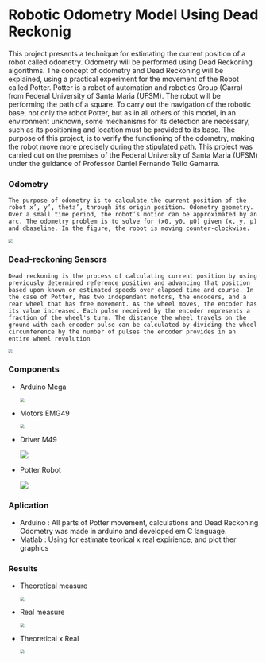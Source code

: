 # Robotic Odometry Model Using Dead Reckonig 

This project presents a technique for estimating the current position of a robot called odometry. Odometry will be performed using Dead Reckoning algorithms. The concept of odometry and Dead Reckoning will be explained, using a practical experiment for the movement of the Robot called Potter. Potter is a robot of automation and robotics Group (Garra) from Federal University of Santa Maria (UFSM). The robot will be performing the path of a square. To carry out the navigation of the robotic base, not only the robot Potter, but as in all others of this model, in an environment unknown, some mechanisms for its detection are necessary, such as its positioning and location must be provided to its base. The purpose of this project, is to verify the functioning of the odometry, making the robot move more precisely during the stipulated path. This project was carried out on the premises of the Federal University of Santa Maria (UFSM) under the guidance of Professor Daniel Fernando Tello Gamarra.

### Odometry

```
The purpose of odometry is to calculate the current position of the robot x’, y’, theta’, through its origin position. Odometry geometry. Over a small time period, the robot’s motion can be approximated by an arc. The odometry problem is to solve for (x0, y0, µ0) given (x, y, µ) and dbaseline. In the figure, the robot is moving counter-clockwise.
```

<img align=center
	src='https://ik.imagekit.io/eogtlka8vuq/Medias_Github/1_-CEWuCjw2.PNG' style="zoom:50%;" >

### Dead-reckoning Sensors

```
Dead reckoning is the process of calculating current position by using previously determined reference position and advancing that position based upon known or estimated speeds over elapsed time and course. In the case of Potter, has two independent motors, the encoders, and a rear wheel that has free movement. As the wheel moves, the encoder has its value increased. Each pulse received by the encoder represents a fraction of the wheel's turn. The distance the wheel travels on the ground with each encoder pulse can be calculated by dividing the wheel circumference by the number of pulses the encoder provides in an entire wheel revolution 
```

<img align=center
	src='https://ik.imagekit.io/eogtlka8vuq/Medias_Github/3_-QJSgaHcqX.PNG' style="zoom:50%;" >



### Components

* Arduino Mega 

  <img align=center
  	src='https://ik.imagekit.io/eogtlka8vuq/Medias_Github/3_-QJSgaHcqX.PNG' style="zoom:50%;" >

* Motors EMG49

  <img align=center
  	src='https://ik.imagekit.io/eogtlka8vuq/Medias_Github/7__dmGZYbu4.PNG' style="zoom:50%;" >

* Driver M49

  <img align=center
  	src='https://ik.imagekit.io/eogtlka8vuq/Medias_Github/8_SKAZuXJVi.PNG' style="zoom:0%;" >

* Potter Robot

  <img align=center
  	src='https://ik.imagekit.io/eogtlka8vuq/Medias_Github/2_2TktzuGW8.PNG' style="zoom:0%;" >

  


### Aplication 

* Arduino : All parts of Potter movement, calculations and Dead Reckoning Odometry was made in arduino and developed em C language. 
* Matlab : Using for estimate teorical x real expirience, and plot ther graphics



### Results 

* Theoretical measure

  <img align=center
  	src='https://ik.imagekit.io/eogtlka8vuq/Medias_Github/4_aa8A9i8aNn.PNG' style="zoom:50%;" >

* Real measure

  <img align=center
  	src='https://ik.imagekit.io/eogtlka8vuq/Medias_Github/5_bAXmvujV11.PNG' style="zoom:50%;" >

* Theoretical x Real 

  <img align=center
  	src='https://ik.imagekit.io/eogtlka8vuq/Medias_Github/6_aJFsJR6hQu.PNG' style="zoom:50%;" >

  
